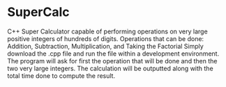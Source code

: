 # SuperCalc
C++ Super Calculator capable of performing operations on very large positive integers of hundreds of digits.
Operations that can be done:
  Addition, Subtraction, Multiplication, and Taking the Factorial
Simply download the .cpp file and run the file within a development environment.
The program will ask for first the operation that will be done and then the two very large integers.
The calculation will be outputted along with the total time done to compute the result.
